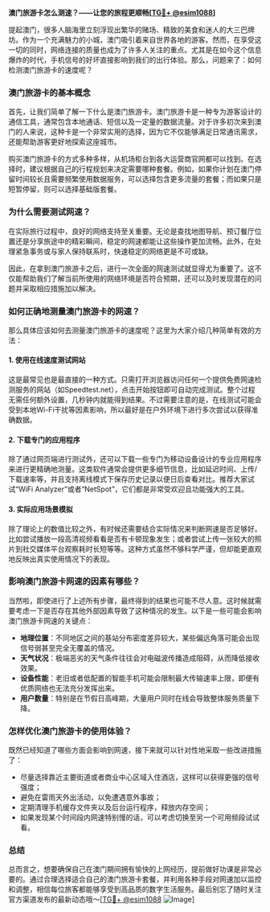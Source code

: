 **澳门旅游卡怎么测速？——让您的旅程更顺畅[[TG💪+ @esim1088](https://t.me/s/esim1088)]**

提起澳门，很多人脑海里立刻浮现出繁华的赌场、精致的美食和迷人的大三巴牌坊。作为一个充满魅力的小城，澳门吸引着来自世界各地的游客。然而，在享受这一切的同时，网络连接的质量也成为了许多人关注的重点。尤其是在如今这个信息爆炸的时代，手机信号的好坏直接影响到我们的出行体验。那么，问题来了：如何检测澳门旅游卡的速度呢？

### **澳门旅游卡的基本概念**

首先，让我们简单了解一下什么是澳门旅游卡。澳门旅游卡是一种专为游客设计的通信工具，通常包含本地通话、短信以及一定量的数据流量。对于许多初次来到澳门的人来说，这种卡是一个非常实用的选择，因为它不仅能够满足日常通讯需求，还能帮助游客更好地探索这座城市。

购买澳门旅游卡的方式多种多样，从机场柜台到各大运营商官网都可以找到。在选择时，建议根据自己的行程规划来决定需要哪种套餐。例如，如果你计划在澳门停留时间较长且需要频繁使用数据服务，可以选择包含更多流量的套餐；而如果只是短暂停留，则可以选择基础版套餐。

### **为什么需要测试网速？**

在实际旅行过程中，良好的网络支持至关重要。无论是查找地图导航、预订餐厅位置还是分享旅途中的精彩瞬间，稳定的网速都能让这些操作更加流畅。此外，在处理紧急事务或与家人保持联系时，快速稳定的网络更是不可或缺。

因此，在拿到澳门旅游卡之后，进行一次全面的网速测试就显得尤为重要了。这不仅能帮助我们了解当前所使用的网络环境是否符合预期，还可以及时发现潜在的问题并采取相应措施加以解决。

### **如何正确地测量澳门旅游卡的网速？**

那么具体应该如何去测量澳门旅游卡的速度呢？这里为大家介绍几种简单有效的方法：

#### **1. 使用在线速度测试网站**
这是最常见也是最直接的一种方式。只需打开浏览器访问任何一个提供免费网速检测服务的网站（如Speedtest.net），点击开始按钮即可自动完成测试。整个过程无需任何额外设置，几秒钟内就能得到结果。不过需要注意的是，在线测试可能会受到本地Wi-Fi干扰等因素影响，所以最好是在户外环境下进行多次尝试以获得准确数据。

#### **2. 下载专门的应用程序**
除了通过网页端进行测试外，还可以下载一些专门为移动设备设计的专业应用程序来进行更精确地测量。这类软件通常会提供更多细节信息，比如延迟时间、上传/下载速率等，并且支持离线模式下保存历史记录以便日后查看对比。推荐大家试试“WiFi Analyzer”或者“NetSpot”，它们都是非常受欢迎且功能强大的工具。

#### **3. 实际应用场景模拟**
除了理论上的数值比较之外，有时候还需要结合实际情况来判断网速是否足够好。比如尝试播放一段高清视频看看是否有卡顿现象发生；或者尝试上传一张较大的照片到社交媒体平台观察耗时长短等等。这种方式虽然不够科学严谨，但却能更直观地反映出真实使用情况下的表现。

### **影响澳门旅游卡网速的因素有哪些？**

当然啦，即使进行了上述所有步骤，最终得到的结果也可能不尽人意。这时候就需要考虑一下是否存在其他外部因素导致了这种情况的发生。以下是一些可能会影响澳门旅游卡网速的关键点：

- **地理位置**：不同地区之间的基站分布密度差异较大，某些偏远角落可能会出现信号弱甚至完全无覆盖的情况。
- **天气状况**：极端恶劣的天气条件往往会对电磁波传播造成阻碍，从而降低接收效果。
- **设备性能**：老旧或者低配置的智能手机可能会限制最大传输速率上限，即便有优质网络也无法充分发挥出来。
- **用户数量**：特别是在节假日高峰期，大量用户同时在线会导致整体服务质量下降。

### **怎样优化澳门旅游卡的使用体验？**

既然已经知道了哪些方面会影响到网速，接下来就可以针对性地采取一些改进措施了：

- 尽量选择靠近主要街道或者商业中心区域入住酒店，这样可以获得更强的信号强度；
- 避免在雷雨天外出活动，以免遭遇意外事故；
- 定期清理手机缓存文件夹以及后台运行程序，释放内存空间；
- 如果发现某个时间段内网速特别慢的话，可以考虑切换至另一个可用频段试试看。

### **总结**

总而言之，想要确保自己在澳门期间拥有愉快的上网经历，提前做好功课是非常必要的。通过合理选择适合自己的澳门旅游卡套餐，并利用各种手段对网速加以监控和调整，相信每位旅客都能够享受到高品质的数字生活服务。最后别忘了随时关注官方渠道发布的最新动态哦～[[TG💪+ @esim1088](https://t.me/s/esim1088) ![Image](https://i.postimg.cc/4NQfJmqS/Snipaste-2025-05-13-00-14-12.png)]